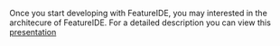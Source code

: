 Once you start developing with FeatureIDE, you may interested in the architecure of FeatureIDE. For a detailed description you can view this [presentation](http://wwwiti.cs.uni-magdeburg.de/iti_db/research/featureide/slides/featureide-2-getstarted.pdf)
